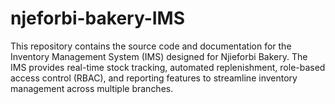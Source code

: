 # njeforbi-bakery-IMS
This repository contains the source code and documentation for the Inventory Management System (IMS) designed for Njieforbi Bakery. The IMS provides real-time stock tracking, automated replenishment, role-based access control (RBAC), and reporting features to streamline inventory management across multiple branches.
